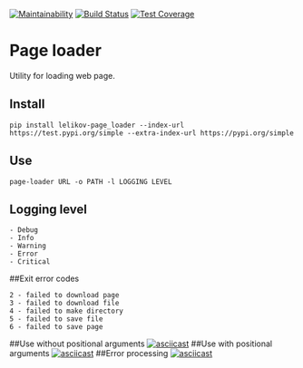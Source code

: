 [![Maintainability](https://api.codeclimate.com/v1/badges/4a13b6d00865ea2afc5f/maintainability)](https://codeclimate.com/github/Lelikov/python-project-lvl3/maintainability)
[![Build Status](https://travis-ci.org/Lelikov/python-project-lvl3.svg?branch=master)](https://travis-ci.org/Lelikov/python-project-lvl3)
[![Test Coverage](https://api.codeclimate.com/v1/badges/4a13b6d00865ea2afc5f/test_coverage)](https://codeclimate.com/github/Lelikov/python-project-lvl3/test_coverage)
# Page loader
Utility for loading web page.
## Install
```
pip install lelikov-page_loader --index-url https://test.pypi.org/simple --extra-index-url https://pypi.org/simple
```
## Use
```
page-loader URL -o PATH -l LOGGING LEVEL
```
## Logging level
```
- Debug
- Info
- Warning
- Error
- Critical
```
##Exit error codes
```
2 - failed to download page
3 - failed to download file
4 - failed to make directory
5 - failed to save file
6 - failed to save page
```
##Use without positional arguments
[![asciicast](https://asciinema.org/a/ZF08zlJHfFiFOQi7vd35ghViX.svg)](https://asciinema.org/a/ZF08zlJHfFiFOQi7vd35ghViX)
##Use with positional arguments
[![asciicast](https://asciinema.org/a/Vtey51hdner7jLE3vkL3hw7vZ.svg)](https://asciinema.org/a/Vtey51hdner7jLE3vkL3hw7vZ)
##Error processing
[![asciicast](https://asciinema.org/a/S2niHF3LjdQFoSuaL75Q7vLJQ.svg)](https://asciinema.org/a/S2niHF3LjdQFoSuaL75Q7vLJQ) 
